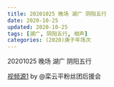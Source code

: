 ```yaml
---
title: 20201025 晚场 湖广 阴阳五行 
date: 2020-10-25
updated: 2020-10-25
tags: [湖广, 阴阳五行, 相声]
categories: (2020)庚子年场次
---
```

20201025 晚场 湖广 阴阳五行 



[视频源1](https://weibo.com/6574451359/JqWs13ICm) by @栾云平粉丝团后援会

